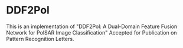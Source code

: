 # DDF2Pol
This is an implementation of "DDF2Pol: A Dual-Domain Feature Fusion Network for PolSAR Image Classification" Accepted for Publication on Pattern Recognition Letters.
